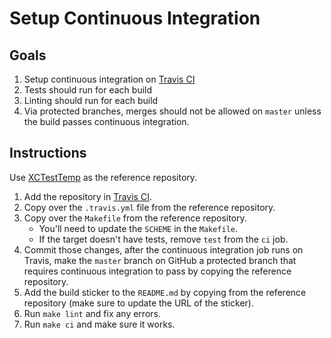 # Setup Continuous Integration

## Goals

1. Setup continuous integration on [Travis CI](https://travis-ci.org/)
2. Tests should run for each build
3. Linting should run for each build
4. Via protected branches, merges should not be allowed on `master` unless the build passes continuous integration.

## Instructions

Use [XCTestTemp](https://github.com/robenkleene/XCTestTemp/tree/master) as the reference repository.

1. Add the repository in [Travis CI](https://travis-ci.org/).
2. Copy over the `.travis.yml` file from the reference repository.
3. Copy over the `Makefile` from the reference repository.
	* You'll need to update the `SCHEME` in the `Makefile`.
	* If the target doesn't have tests, remove `test` from the `ci` job.
4. Commit those changes, after the continuous integration job runs on Travis, make the `master` branch on GitHub a protected branch that requires continuous integration to pass by copying the reference repository.
5. Add the build sticker to the `README.md` by copying from the reference repository (make sure to update the URL of the sticker).
6. Run `make lint` and fix any errors.
7. Run `make ci` and make sure it works.


